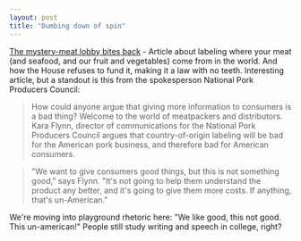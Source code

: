 ```yaml
---
layout: post
title: "Dumbing down of spin"
---
```




<a href="http://www.salon.com/tech/feature/2003/07/17/shrimp_labels/index.html">The mystery-meat lobby bites back</a> - Article about labeling where your meat (and seafood, and our fruit and vegetables) come from in the world. And how the House refuses to fund it, making it a law with no teeth. Interesting article, but a standout is this from the spokesperson National Pork Producers Council:

<blockquote>How could anyone argue that giving more information to consumers is a bad thing? Welcome to the world of meatpackers and distributors. Kara Flynn, director of communications for the National Pork Producers Council argues that country-of-origin labeling will be bad for the American pork business, and therefore bad for American consumers.</blockquote>

<blockquote>"We want to give consumers good things, but this is not something good," says Flynn. "It's not going to help them understand the product any better, and it's going to give them more costs. If anything, that's un-American."</blockquote>

<p>We're moving into playground rhetoric here: "We like good, this not good. This un-american!" People still study writing and speech in college, right?</p>


